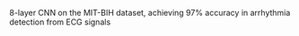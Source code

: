 8-layer CNN on the MIT-BIH dataset, achieving 97% accuracy in arrhythmia detection from ECG signals
